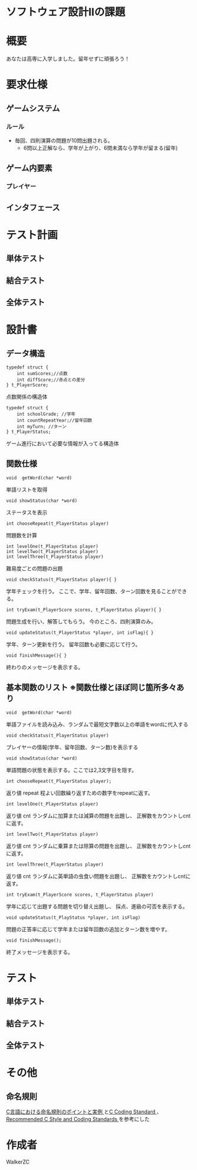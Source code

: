 # ソフトウェア設計Ⅱの課題

# 概要
あなたは高専に入学しました。留年せずに頑張ろう！

# 要求仕様
## ゲームシステム
### ルール
- 毎回、四則演算の問題が10問出題される。
  - 6問以上正解なら、学年が上がり、6問未満なら学年が留まる(留年)

## ゲーム内要素
### プレイヤー

## インタフェース

# テスト計画
## 単体テスト
## 結合テスト
## 全体テスト

# 設計書
## データ構造
```c=
typedef struct {
    int sumScores;//点数
    int diffScore;//赤点との差分
} t_PlayerScore;
```

点数関係の構造体

```c=
typedef struct {
    int schoolGrade; //学年
    int countRepeatYear;//留年回数
    int myTurn; //ターン
} t_PlayerStatus;
```

ゲーム進行において必要な情報が入ってる構造体

## 関数仕様

```c=
void  getWord(char *word)
```
単語リストを取得

```c=
void showStatus(char *word)
```

ステータスを表示

```c=
int chooseRepeat(t_PlayerStatus player)
```

問題数を計算

```c=
int levelOne(t_PlayerStatus player)
int levelTwo(t_PlayerStatus player)
int levelThree(t_PlayerStatus player)
```

難易度ごとの問題の出題

```c=
void checkStatus(t_PlayerStatus player){ }
```

学年チェックを行う。
ここで、学年、留年回数、ターン回数を見ることができる。

```c=
int tryExam(t_PlayerScore scores, t_PlayerStatus player){ }
```

問題生成を行い、解答してもらう。
今のところ、四則演算のみ。
```c=
void updateStatus(t_PlayerStatus *player, int isFlag){ }
```

学年、ターン更新を行う。
留年回数も必要に応じて行う。

```c=
void finishMessage(){ }
```

終わりのメッセージを表示する。

## 基本関数のリスト ※関数仕様とほぼ同じ箇所多々あり

```c=
void  getWord(char *word)
```
単語ファイルを読み込み、ランダムで最短文字数以上の単語をwordに代入する

```c=
void checkStatus(t_PlayerStatus player)
```
プレイヤーの情報(学年、留年回数、ターン数)を表示する

```c=
void showStatus(char *word)
```
単語問題の状態を表示する。ここでは2,3文字目を隠す。

```c=
int chooseRepeat(t_PlayerStatus player);
```
返り値 repeat
程よい回数繰り返すための数字をrepeatに返す。

```c=
int levelOne(t_PlayerStatus player)
```
返り値 cnt 
ランダムに加算または減算の問題を出題し、
正解数をカウントしcntに返す。

```c=
int levelTwo(t_PlayerStatus player)
```
返り値 cnt
ランダムに乗算または除算の問題を出題し、
正解数をカウントしcntに返す。

```c=
int levelThree(t_PlayerStatus player)
```
返り値 cnt
ランダムに英単語の虫食い問題を出題し、
正解数をカウントしcntに返す。

```c=
int tryExam(t_PlayerScore scores, t_PlayerStatus player)
```
学年に応じて出題する問題を切り替え出題し、
採点、進級の可否を表示する。

```c=
void updateStatus(t_PlayStatus *player, int isFlag)
```
問題の正答率に応じて学年または留年回数の追加とターン数を増やす。

```c=
void finishMessage();
```
終了メッセージを表示する。

# テスト
## 単体テスト
## 結合テスト
## 全体テスト

# その他
## 命名規則
[C言語における命名規則のポイントと実例
](http://www.c-lang.org/detail/naming_conventions.html)と[C Coding Standard
](https://users.ece.cmu.edu/~eno/coding/CCodingStandard.html)、[Recommended C Style and Coding Standards
](https://www.doc.ic.ac.uk/lab/cplus/cstyle.html)を参考にした


# 作成者
WalkerZC
